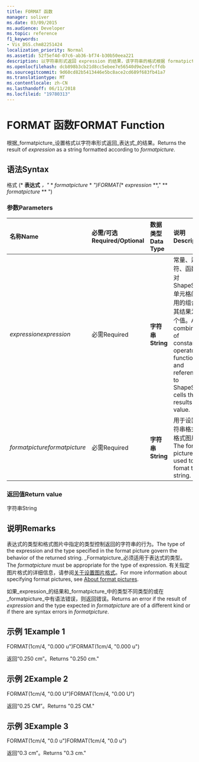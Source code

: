 ```yaml
---
title: FORMAT 函数
manager: soliver
ms.date: 03/09/2015
ms.audience: Developer
ms.topic: reference
f1_keywords:
- Vis_DSS.chm82251424
localization_priority: Normal
ms.assetid: 52f5ef4d-07c6-ab36-bf74-b30b50eea221
description: 以字符串形式返回 expression 的结果，该字符串的格式根据 formatpicture 设置。
ms.openlocfilehash: dcb898b3cb21d8cc5ebee7e56540d9e2eefcffdb
ms.sourcegitcommit: 9d60cd82b5413446e5bc8ace2cd689f683fb41a7
ms.translationtype: MT
ms.contentlocale: zh-CN
ms.lasthandoff: 06/11/2018
ms.locfileid: "19780313"
---
```

# <a name="format-function"></a><span data-ttu-id="583d1-103">FORMAT 函数</span><span class="sxs-lookup"><span data-stu-id="583d1-103">FORMAT Function</span></span>

<span data-ttu-id="583d1-104">根据_formatpicture_设置格式以字符串形式返回_表达式_的结果。</span><span class="sxs-lookup"><span data-stu-id="583d1-104">Returns the result of  _expression_ as a string formatted according to  _formatpicture_.</span></span>
  
## <a name="syntax"></a><span data-ttu-id="583d1-105">语法</span><span class="sxs-lookup"><span data-stu-id="583d1-105">Syntax</span></span>

<span data-ttu-id="583d1-106">格式 (* **表达式** *，"* * *formatpicture* * *")</span><span class="sxs-lookup"><span data-stu-id="583d1-106">FORMAT(** *expression* **," ** *formatpicture* ** ")</span></span> 
  
### <a name="parameters"></a><span data-ttu-id="583d1-107">参数</span><span class="sxs-lookup"><span data-stu-id="583d1-107">Parameters</span></span>

|<span data-ttu-id="583d1-108">**名称**</span><span class="sxs-lookup"><span data-stu-id="583d1-108">**Name**</span></span>|<span data-ttu-id="583d1-109">**必需/可选**</span><span class="sxs-lookup"><span data-stu-id="583d1-109">**Required/Optional**</span></span>|<span data-ttu-id="583d1-110">**数据类型**</span><span class="sxs-lookup"><span data-stu-id="583d1-110">**Data Type**</span></span>|<span data-ttu-id="583d1-111">**说明**</span><span class="sxs-lookup"><span data-stu-id="583d1-111">**Description**</span></span>|
|:-----|:-----|:-----|:-----|
| <span data-ttu-id="583d1-112">_expression_</span><span class="sxs-lookup"><span data-stu-id="583d1-112">_expression_</span></span> <br/> |<span data-ttu-id="583d1-113">必需</span><span class="sxs-lookup"><span data-stu-id="583d1-113">Required</span></span>  <br/> |<span data-ttu-id="583d1-114">**字符串**</span><span class="sxs-lookup"><span data-stu-id="583d1-114">**String**</span></span> <br/> |<span data-ttu-id="583d1-115">常量、运算符、函数和对 ShapeSheet 单元格的引用的组合，其结果为一个值。</span><span class="sxs-lookup"><span data-stu-id="583d1-115">A combination of constants, operators, functions, and references to ShapeSheet cells that results in a value.</span></span>  <br/> |
| <span data-ttu-id="583d1-116">_formatpicture_</span><span class="sxs-lookup"><span data-stu-id="583d1-116">_formatpicture_</span></span> <br/> |<span data-ttu-id="583d1-117">必需</span><span class="sxs-lookup"><span data-stu-id="583d1-117">Required</span></span>  <br/> |<span data-ttu-id="583d1-118">**字符串**</span><span class="sxs-lookup"><span data-stu-id="583d1-118">**String**</span></span> <br/> |<span data-ttu-id="583d1-119">用于设置字符串格式的格式图片。</span><span class="sxs-lookup"><span data-stu-id="583d1-119">The format picture used to fomat the string.</span></span>  <br/> |
   
### <a name="return-value"></a><span data-ttu-id="583d1-120">返回值</span><span class="sxs-lookup"><span data-stu-id="583d1-120">Return value</span></span>

<span data-ttu-id="583d1-121">字符串</span><span class="sxs-lookup"><span data-stu-id="583d1-121">String</span></span>
  
## <a name="remarks"></a><span data-ttu-id="583d1-122">说明</span><span class="sxs-lookup"><span data-stu-id="583d1-122">Remarks</span></span>

<span data-ttu-id="583d1-123">表达式的类型和格式图片中指定的类型控制返回的字符串的行为。</span><span class="sxs-lookup"><span data-stu-id="583d1-123">The type of the expression and the type specified in the format picture govern the behavior of the returned string.</span></span> <span data-ttu-id="583d1-124">_Formatpicture_必须适用于表达式的类型。</span><span class="sxs-lookup"><span data-stu-id="583d1-124">The  _formatpicture_ must be appropriate for the type of expression.</span></span> <span data-ttu-id="583d1-125">有关指定图片格式的详细信息，请参阅[关于设置图片格式](about-format-pictures.md)。</span><span class="sxs-lookup"><span data-stu-id="583d1-125">For more information about specifying format pictures, see [About format pictures](about-format-pictures.md).</span></span>
  
<span data-ttu-id="583d1-126">如果_expression_的结果和_formatpicture_中的类型不同类型的或在_formatpicture_中有语法错误，则返回错误。</span><span class="sxs-lookup"><span data-stu-id="583d1-126">Returns an error if the result of  _expression_ and the type expected in  _formatpicture_ are of a different kind or if there are syntax errors in  _formatpicture_.</span></span>
  
## <a name="example-1"></a><span data-ttu-id="583d1-127">示例 1</span><span class="sxs-lookup"><span data-stu-id="583d1-127">Example 1</span></span>

<span data-ttu-id="583d1-128">FORMAT(1cm/4, "0.000 u")</span><span class="sxs-lookup"><span data-stu-id="583d1-128">FORMAT(1cm/4, "0.000 u")</span></span>
  
<span data-ttu-id="583d1-129">返回“0.250 cm”。</span><span class="sxs-lookup"><span data-stu-id="583d1-129">Returns "0.250 cm."</span></span>
  
## <a name="example-2"></a><span data-ttu-id="583d1-130">示例 2</span><span class="sxs-lookup"><span data-stu-id="583d1-130">Example 2</span></span>

<span data-ttu-id="583d1-131">FORMAT(1cm/4, "0.00 U")</span><span class="sxs-lookup"><span data-stu-id="583d1-131">FORMAT(1cm/4, "0.00 U")</span></span>
  
<span data-ttu-id="583d1-132">返回“0.25 CM”。</span><span class="sxs-lookup"><span data-stu-id="583d1-132">Returns "0.25 CM."</span></span>
  
## <a name="example-3"></a><span data-ttu-id="583d1-133">示例 3</span><span class="sxs-lookup"><span data-stu-id="583d1-133">Example 3</span></span>

<span data-ttu-id="583d1-134">FORMAT(1cm/4, "0.0 u")</span><span class="sxs-lookup"><span data-stu-id="583d1-134">FORMAT(1cm/4, "0.0 u")</span></span>
  
<span data-ttu-id="583d1-135">返回“0.3 cm”。</span><span class="sxs-lookup"><span data-stu-id="583d1-135">Returns "0.3 cm."</span></span>
  

